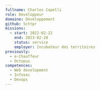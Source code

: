 ```yaml
---
fullname: Charles Capelli
role: Developpeur
domaine: Développement
github: Scttpr
missions:
  - start: 2022-02-22
    end: 2023-02-28
    status: service
    employer: Incubateur des territoires
previously:
  - e-Chauffeur
  - Octopus
competences:
  - Web development
  - Infosec
  - Devops 
---
```


